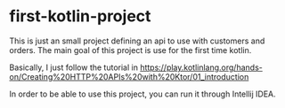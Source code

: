# first-kotlin-project

This is just an small project defining an api to use with customers and orders. The main goal of this project is use for the first time kotlin.

Basically, I just follow the tutorial in https://play.kotlinlang.org/hands-on/Creating%20HTTP%20APIs%20with%20Ktor/01_introduction

In order to be able to use this project, you can run it through Intellij IDEA.





